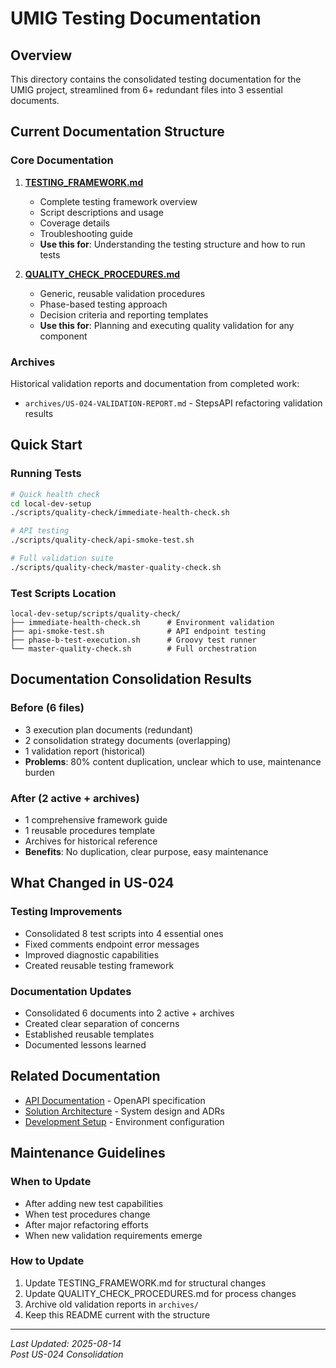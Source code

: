 # UMIG Testing Documentation

## Overview

This directory contains the consolidated testing documentation for the UMIG project, streamlined from 6+ redundant files into 3 essential documents.

## Current Documentation Structure

### Core Documentation

1. **[TESTING_FRAMEWORK.md](./TESTING_FRAMEWORK.md)**
   - Complete testing framework overview
   - Script descriptions and usage
   - Coverage details
   - Troubleshooting guide
   - **Use this for**: Understanding the testing structure and how to run tests

2. **[QUALITY_CHECK_PROCEDURES.md](./QUALITY_CHECK_PROCEDURES.md)**
   - Generic, reusable validation procedures
   - Phase-based testing approach
   - Decision criteria and reporting templates
   - **Use this for**: Planning and executing quality validation for any component

### Archives

Historical validation reports and documentation from completed work:

- `archives/US-024-VALIDATION-REPORT.md` - StepsAPI refactoring validation results

## Quick Start

### Running Tests

```bash
# Quick health check
cd local-dev-setup
./scripts/quality-check/immediate-health-check.sh

# API testing
./scripts/quality-check/api-smoke-test.sh

# Full validation suite
./scripts/quality-check/master-quality-check.sh
```

### Test Scripts Location

```
local-dev-setup/scripts/quality-check/
├── immediate-health-check.sh      # Environment validation
├── api-smoke-test.sh              # API endpoint testing
├── phase-b-test-execution.sh      # Groovy test runner
└── master-quality-check.sh        # Full orchestration
```

## Documentation Consolidation Results

### Before (6 files)

- 3 execution plan documents (redundant)
- 2 consolidation strategy documents (overlapping)
- 1 validation report (historical)
- **Problems**: 80% content duplication, unclear which to use, maintenance burden

### After (2 active + archives)

- 1 comprehensive framework guide
- 1 reusable procedures template
- Archives for historical reference
- **Benefits**: No duplication, clear purpose, easy maintenance

## What Changed in US-024

### Testing Improvements

- Consolidated 8 test scripts into 4 essential ones
- Fixed comments endpoint error messages
- Improved diagnostic capabilities
- Created reusable testing framework

### Documentation Updates

- Consolidated 6 documents into 2 active + archives
- Created clear separation of concerns
- Established reusable templates
- Documented lessons learned

## Related Documentation

- [API Documentation](../api/openapi.yaml) - OpenAPI specification
- [Solution Architecture](../solution-architecture.md) - System design and ADRs
- [Development Setup](../../local-dev-setup/README.md) - Environment configuration

## Maintenance Guidelines

### When to Update

- After adding new test capabilities
- When test procedures change
- After major refactoring efforts
- When new validation requirements emerge

### How to Update

1. Update TESTING_FRAMEWORK.md for structural changes
2. Update QUALITY_CHECK_PROCEDURES.md for process changes
3. Archive old validation reports in `archives/`
4. Keep this README current with the structure

---

_Last Updated: 2025-08-14_  
_Post US-024 Consolidation_
